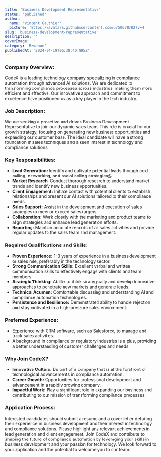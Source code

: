 ```yaml
---
title: 'Business Development Representative'
status: 'published'
author:
  name: 'Vincent Gauthier'
  picture: 'https://avatars.githubusercontent.com/u/50678382?v=4'
slug: 'business-development-representative'
description: ''
coverImage: ''
category: 'Revenue'
publishedAt: '2024-04-19T05:38:40.895Z'
---
```


### **Company Overview:**

CodeX is a leading technology company specializing in compliance automation through advanced AI solutions. We are dedicated to transforming compliance processes across industries, making them more efficient and effective. Our innovative approach and commitment to excellence have positioned us as a key player in the tech industry.

### **Job Description:**

We are seeking a proactive and driven Business Development Representative to join our dynamic sales team. This role is crucial for our growth strategy, focusing on generating new business opportunities and expanding our customer base. The ideal candidate will have a strong foundation in sales techniques and a keen interest in technology and compliance solutions.

### **Key Responsibilities:**

- **Lead Generation:** Identify and cultivate potential leads through cold calling, networking, and social selling strategies[6](https://mailshake.com/blog/business-development-representative/).
- **Market Research:** Conduct thorough research to understand market trends and identify new business opportunities.
- **Client Engagement:** Initiate contact with potential clients to establish relationships and present our AI solutions tailored to their compliance needs.
- **Sales Support:** Assist in the development and execution of sales strategies to meet or exceed sales targets.
- **Collaboration:** Work closely with the marketing and product teams to align strategies and enhance lead generation efforts.
- **Reporting:** Maintain accurate records of all sales activities and provide regular updates to the sales team and management.

### **Required Qualifications and Skills:**

- **Proven Experience:** 1-3 years of experience in a business development or sales role, preferably in the technology sector.
- **Strong Communication Skills:** Excellent verbal and written communication skills to effectively engage with clients and team members.
- **Strategic Thinking:** Ability to think strategically and develop innovative approaches to penetrate new markets and generate leads.
- **Technical Acumen:** Comfortable discussing and understanding AI and compliance automation technologies.
- **Persistence and Resilience:** Demonstrated ability to handle rejection and stay motivated in a high-pressure sales environment.

### **Preferred Experience:**

- Experience with CRM software, such as Salesforce, to manage and track sales activities.
- A background in compliance or regulatory industries is a plus, providing a better understanding of customer challenges and needs.

### **Why Join CodeX?**

- **Innovative Culture:** Be part of a company that is at the forefront of technological advancements in compliance automation.
- **Career Growth:** Opportunities for professional development and advancement in a rapidly growing company.
- **Impactful Work:** Play a significant role in expanding our business and contributing to our mission of transforming compliance processes.

### **Application Process:**

Interested candidates should submit a resume and a cover letter detailing their experience in business development and their interest in technology and compliance solutions. Please highlight any relevant achievements in lead generation and client engagement. Join CodeX and contribute to shaping the future of compliance automation by leveraging your skills in business development and your passion for technology. We look forward to your application and the potential to welcome you to our team.